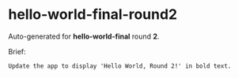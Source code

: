 # hello-world-final-round2

Auto-generated for **hello-world-final** round **2**.

Brief:

```
Update the app to display 'Hello World, Round 2!' in bold text.
```